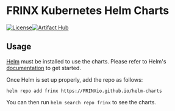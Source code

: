 # FRINX Kubernetes Helm Charts

[![License](https://img.shields.io/badge/License-Apache%202.0-blue.svg)](https://opensource.org/licenses/Apache-2.0)[![Artifact Hub](https://img.shields.io/endpoint?url=https://artifacthub.io/badge/repository/frinx-helm-charts)](https://artifacthub.io/packages/search?repo=frinx-helm-charts)

## Usage

[Helm](https://helm.sh) must be installed to use the charts.
Please refer to Helm's [documentation](https://helm.sh/docs/) to get started.

Once Helm is set up properly, add the repo as follows:

```console
helm repo add frinx https://FRINXio.github.io/helm-charts
```

You can then run `helm search repo frinx` to see the charts.
